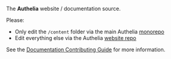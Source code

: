 The **Authelia** website / documentation source.

Please:

- Only edit the `/content` folder via the main Authelia [monorepo](https://github.com/authelia/authelia/tree/master/docs)
- Edit everything else via the Authelia [website repo](https://github.com/authelia/website)

See the [Documentation Contributing Guide](https://www.authelia.com//contributing/prologue/documentation/) for more
information.
